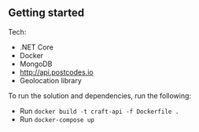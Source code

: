 ## Getting started
Tech:
- .NET Core
- Docker
- MongoDB
- http://api.postcodes.io
- Geolocation library

To run the solution and dependencies, run the following:
- Run `docker build -t craft-api -f Dockerfile .`
- Run `docker-compose up`